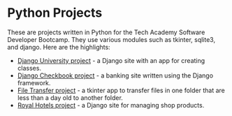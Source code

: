 <h1>Python Projects</h1>
These are projects written in Python for the Tech Academy Software Developer Bootcamp.  They use various modules such as tkinter, sqlite3, and django.  Here are the highlights:
<ul>
  <li><a href="https://github.com/julianne-murdock/Python_Projects/tree/main/DjangoUniversity">Django University project</a> - a Django site with an app for creating classes.</li>
  <li><a href="https://github.com/julianne-murdock/Python_Projects/tree/main/Django_virtualEnvs/python-projects/Django_Checkbook">Django Checkbook project</a> - a banking site written using the Django framework.</li>
  <li><a href="https://github.com/julianne-murdock/Python_Projects/tree/main/Basic_Python_Projects/File_Transfer">File Transfer project</a> - a tkinter app to transfer files in one folder that are less than a day old to another folder.</li>
  <li><a href="https://github.com/julianne-murdock/Python_Projects/tree/main/Django_virtualEnvs/python-projects/techproject">Royal Hotels project</a> - a Django site for managing shop products.</li>
</ul>
